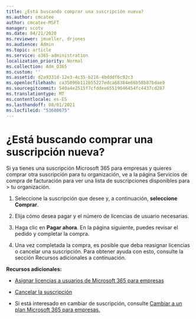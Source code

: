 ```yaml
---
title: ¿Está buscando comprar una suscripción nueva?
ms.author: cmcatee
author: cmcatee-MSFT
manager: scotv
ms.date: 04/21/2020
ms.reviewer: jmueller, drjones
ms.audience: Admin
ms.topic: article
ms.service: o365-administration
localization_priority: Normal
ms.collection: Adm_O365
ms.custom: ''
ms.assetid: d2a9331d-12e3-4c35-b216-4bdddf6c92c3
ms.openlocfilehash: ca35096b112b55227edca68384e66b58b87bdae9
ms.sourcegitcommit: 540a4e2515f7cfddee65519046454fc4437cd287
ms.translationtype: MT
ms.contentlocale: es-ES
ms.lasthandoff: 08/01/2021
ms.locfileid: "53680675"
---
```

# <a name="looking-to-buy-a-new-subscription"></a>¿Está buscando comprar una suscripción nueva?

Si ya tienes una suscripción Microsoft 365 para empresas y quieres comprar otra suscripción  para tu organización, ve a la página Servicios de compra de facturación para ver una lista de suscripciones disponibles para \> [](https://go.microsoft.com/fwlink/p/?linkid=868433) tu organización.
 
1. Seleccione la suscripción que desee y, a continuación, **seleccione Comprar**.

2. Elija cómo desea pagar y el número de licencias de usuario necesarias.

3. Haga clic en **Pagar ahora**. En la página siguiente, puedes revisar el pedido y completar la compra.

4. Una vez completada la compra, es posible que deba reasignar licencias o cancelar una suscripción. Para obtener ayuda con esto, consulte la sección Recursos adicionales a continuación.

 **Recursos adicionales:**
  
- [Asignar licencias a usuarios de Microsoft 365 para empresas](/microsoft-365/admin/add-users/add-users)
    
- [Cancelar la suscripción](/microsoft-365/commerce/subscriptions/cancel-your-subscription)
    
- Si está interesado en cambiar de suscripción, consulte [Cambiar a un plan Microsoft 365 para empresas.](/microsoft-365/commerce/subscriptions/switch-to-a-different-plan)